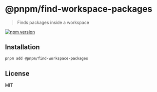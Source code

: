 # @pnpm/find-workspace-packages

> Finds packages inside a workspace

[![npm version](https://img.shields.io/npm/v/@pnpm/find-workspace-packages.svg)](https://www.npmjs.com/package/@pnpm/find-workspace-packages)

## Installation

```sh
pnpm add @pnpm/find-workspace-packages
```

## License

MIT
